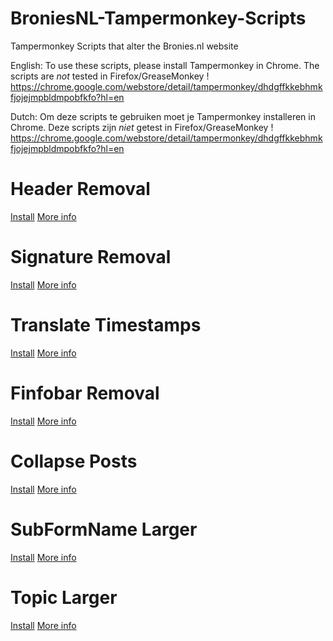 # BroniesNL-Tampermonkey-Scripts
Tampermonkey Scripts that alter the Bronies.nl website

English:
To use these scripts, please install Tampermonkey in Chrome.
The scripts are *not* tested in Firefox/GreaseMonkey !
https://chrome.google.com/webstore/detail/tampermonkey/dhdgffkkebhmkfjojejmpbldmpobfkfo?hl=en 

Dutch:
Om deze scripts te gebruiken moet je Tampermonkey installeren in Chrome.
Deze scripts zijn *niet* getest in Firefox/GreaseMonkey !
https://chrome.google.com/webstore/detail/tampermonkey/dhdgffkkebhmkfjojejmpbldmpobfkfo?hl=en 

Header Removal
==============
[Install](https://github.com/frankkienl/BroniesNL-Tampermonkey-Scripts/raw/master/broniesnl_header_removal.user.js)
[More info](https://github.com/frankkienl/BroniesNL-Tampermonkey-Scripts/blob/master/README_header_removal.md)

Signature Removal
=================
[Install](https://github.com/frankkienl/BroniesNL-Tampermonkey-Scripts/raw/master/broniesnl_signature_removal.user.js)
[More info](https://github.com/frankkienl/BroniesNL-Tampermonkey-Scripts/blob/master/README_signature_removal.md)

Translate Timestamps
====================
[Install](https://github.com/frankkienl/BroniesNL-Tampermonkey-Scripts/raw/master/broniesnl_timestamp_translation.user.js)
[More info](https://github.com/frankkienl/BroniesNL-Tampermonkey-Scripts/blob/master/README_timestamp_translation.md)

Finfobar Removal
================
[Install](https://github.com/frankkienl/BroniesNL-Tampermonkey-Scripts/raw/master/broniesnl_finfobar_removal.user.js)
[More info](https://github.com/frankkienl/BroniesNL-Tampermonkey-Scripts/blob/master/README_finfobar_removal.md)

Collapse Posts
==============
[Install](https://github.com/frankkienl/BroniesNL-Tampermonkey-Scripts/raw/master/broniesnl_collapse_posts.user.js)
[More info](https://github.com/frankkienl/BroniesNL-Tampermonkey-Scripts/blob/master/README_collapse_posts.md)

SubFormName Larger
==================
[Install](https://github.com/frankkienl/BroniesNL-Tampermonkey-Scripts/raw/master/broniesnl_subforumname_larger.user.js)
[More info](https://github.com/frankkienl/BroniesNL-Tampermonkey-Scripts/blob/master/README_subforumname_larger.md)

Topic Larger
============
[Install](https://github.com/frankkienl/BroniesNL-Tampermonkey-Scripts/raw/master/broniesnl_topic_larger.user.js)
[More info](https://github.com/frankkienl/BroniesNL-Tampermonkey-Scripts/blob/master/README_topic_larger.md)
